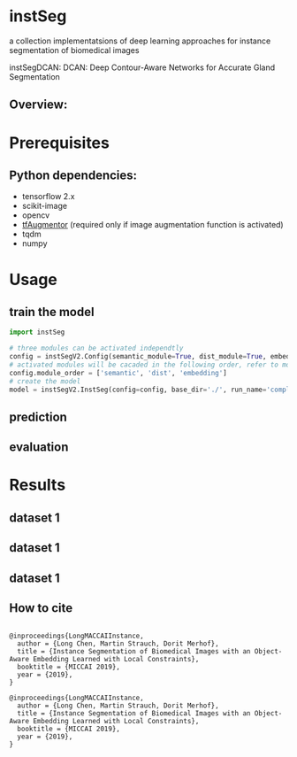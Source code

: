 # instSeg
a collection implementatsions of deep learning approaches for instance segmentation of biomedical images

instSegDCAN: DCAN: Deep Contour-Aware Networks for Accurate Gland Segmentation


## Overview:


# Prerequisites 

## Python dependencies:

- tensorflow 2.x
- scikit-image
- opencv
- [tfAugmentor](https://github.com/looooongChen/tfAugmentor) (required only if image augmentation function is activated)
- tqdm
- numpy

# Usage


## train the model

```python
import instSeg

# three modules can be activated independtly
config = instSegV2.Config(semantic_module=True, dist_module=True, embedding_module=True)
# activated modules will be cacaded in the following order, refer to model.Config for all configurations
config.module_order = ['semantic', 'dist', 'embedding']
# create the model
model = instSegV2.InstSeg(config=config, base_dir='./', run_name='complete')
```

## prediction


## evaluation


# Results 

## dataset 1

## dataset 1

## dataset 1




## How to cite 
```

@inproceedings{LongMACCAIInstance,  
  author = {Long Chen, Martin Strauch, Dorit Merhof},  
  title = {Instance Segmentation of Biomedical Images with an Object-Aware Embedding Learned with Local Constraints},  
  booktitle = {MICCAI 2019},  
  year = {2019},  
}

@inproceedings{LongMACCAIInstance,  
  author = {Long Chen, Martin Strauch, Dorit Merhof},  
  title = {Instance Segmentation of Biomedical Images with an Object-Aware Embedding Learned with Local Constraints},  
  booktitle = {MICCAI 2019},  
  year = {2019},  
}


```

